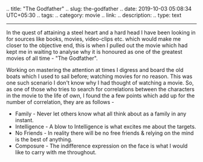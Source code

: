 .. title: "The Godfather"
.. slug: the-godfather
.. date: 2019-10-03 05:08:34 UTC+05:30
.. tags: 
.. category: movie
.. link: 
.. description: 
.. type: text

***

In the quest of attaining a steel heart and a hard head I have been  looking in for sources like books, movies, video-clips etc. which would make me closer to the objective end, this is when I pulled out the movie which had kept me in waiting to analyse why it is honoured as one of the greatest movies of all time - "The Godfather".

Working on mastering the attention at times I digress and board the old boats which I used to sail before; watching movies for no reason. This was one such scenario I don't know why I had thought of watching a movie. So, as one of those who tries to search for correlations between the characters in the movie to the life of own, I found the a few points which add up for the number of correlation, they are as follows -

- Family - Never let others know what  all think about as a family in any instant.
- Intelligence - A blow to Intelligence is what excites me about the targets.
- No Friends - In reality there will be no free friends & relying on the mind is the best of anything.
- Composure - The indifference expression on the face is what I would like to carry with me throughout.
